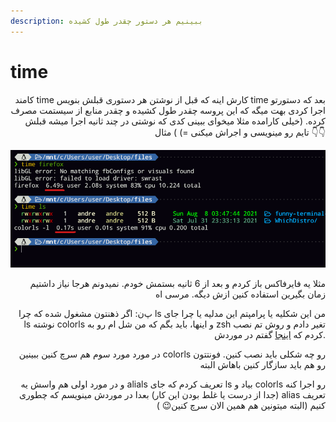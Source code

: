 ```yaml
---
description: ببینیم هر دستور چقدر طول کشیده
---
```


# time

<p align="right">کامند time کارش اینه که قبل از نوشتن هر دستوری قبلش بنویس time بعد که دستورتو اجرا کردی بهت میگه که این پروسه چقدر طول کشیده و چقدر منابع از سیستمت مصرف کرده. (خیلی کارامده مثلا میخوای ببینی کدی که نوشتی در چند ثانیه اجرا میشه قبلش تایم رو مینویسی و اجراش میکنی =) ) مثال 👇👇</p>

![همونطور که میبینین گفته دستور فلان اینقدر طول کشیده و و و](<.gitbook/assets/image (17).png>)

<p align="right">مثلا یه فایرفاکس باز کردم و بعد از 6 ثانیه بستمش خودم. نمیدونم هرجا نیاز داشتیم زمان بگیرین استفاده کنین ازش دیگه. مرسی اه</p>

<p align="right">پ‌ن: اگر ذهنتون مشغول شده که چرا ls من این شکلیه یا پرامپتم این مدلیه یا چرا جای ls نوشته colorls و اینها، باید بگم که من شل ام رو به zsh تغیر دادم و روش تم نصب کردم که <a href="zsh.md">اینجا</a> گفتم در موردش.</p>

<p align="right">در مورد مورد سوم هم سرچ کنین ببینین colorls رو چه شکلی باید نصب کنین. فونتتون رو هم باید سازگار کنین باهاش البته</p>

<p align="right">و در مورد اولی هم واسش یه alials تعریف کردم که جای ls بیاد و colorls رو اجرا کنه (جدا از درست یا غلط بودن این کار) بعدا در موردش مینویسم که چطوری alias تعریف کنیم (البته میتونین هم همین الان سرچ کنین😉 )</p>
